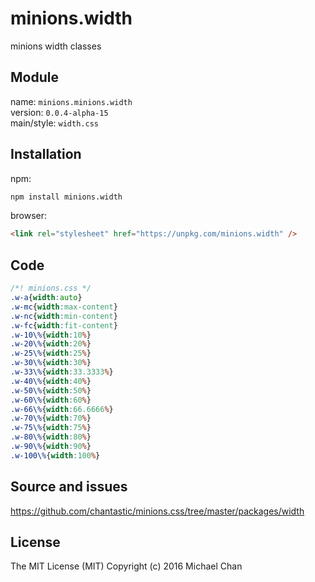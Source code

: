 # minions.width
minions width classes

## Module
name: `minions.minions.width`  
version: `0.0.4-alpha-15`  
main/style: `width.css`  

## Installation
npm:
```bash
npm install minions.width
```

browser:
```html
<link rel="stylesheet" href="https://unpkg.com/minions.width" />
```

## Code
```css
/*! minions.css */
.w-a{width:auto}
.w-mc{width:max-content}
.w-nc{width:min-content}
.w-fc{width:fit-content}
.w-10\%{width:10%}
.w-20\%{width:20%}
.w-25\%{width:25%}
.w-30\%{width:30%}
.w-33\%{width:33.3333%}
.w-40\%{width:40%}
.w-50\%{width:50%}
.w-60\%{width:60%}
.w-66\%{width:66.6666%}
.w-70\%{width:70%}
.w-75\%{width:75%}
.w-80\%{width:80%}
.w-90\%{width:90%}
.w-100\%{width:100%}

```

## Source and issues

https://github.com/chantastic/minions.css/tree/master/packages/width

## License

The MIT License (MIT)
Copyright (c) 2016 Michael Chan